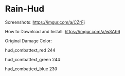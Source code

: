 # Rain-Hud
Screenshots: https://imgur.com/a/CZrFj

How to Download and Install: https://imgur.com/a/w3Ah6

Original Damage Color:

hud_combattext_red 244

hud_combattext_green 244

hud_combattext_blue 230

